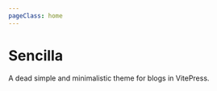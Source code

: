 ```yaml
---
pageClass: home
---
```


# Sencilla

A dead simple and minimalistic theme for blogs in VitePress.

<ArticleList />

<script setup lang="ts">
import ArticleList from 'sencilla/ArticleList.vue'
</script>
